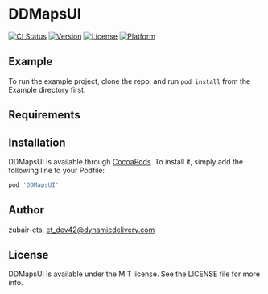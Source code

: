 # DDMapsUI

[![CI Status](https://img.shields.io/travis/zubair-ets/DDMapsUI.svg?style=flat)](https://travis-ci.org/zubair-ets/DDMapsUI)
[![Version](https://img.shields.io/cocoapods/v/DDMapsUI.svg?style=flat)](https://cocoapods.org/pods/DDMapsUI)
[![License](https://img.shields.io/cocoapods/l/DDMapsUI.svg?style=flat)](https://cocoapods.org/pods/DDMapsUI)
[![Platform](https://img.shields.io/cocoapods/p/DDMapsUI.svg?style=flat)](https://cocoapods.org/pods/DDMapsUI)

## Example

To run the example project, clone the repo, and run `pod install` from the Example directory first.

## Requirements

## Installation

DDMapsUI is available through [CocoaPods](https://cocoapods.org). To install
it, simply add the following line to your Podfile:

```ruby
pod 'DDMapsUI'
```

## Author

zubair-ets, et_dev42@dynamicdelivery.com

## License

DDMapsUI is available under the MIT license. See the LICENSE file for more info.
